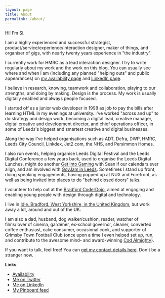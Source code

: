 ```yaml
---
layout: page
title: About
permalink: /about/
---
```


Hi! I'm Si.

I am a highly experienced and successful strategist, product/service/experience/interaction designer, maker of things, and organiser of gigs, with nearly twenty years experience in "the industry".

I currently work for HMRC as a lead interaction designer. I try to write regularly about my work and the work on this blog. You can usually see where and when I am (including any planned "helping outs" and public appearances) on [my availability page](/availability) and [LinkedIn page](http://uk.linkedin.com/in/siwilson/).


I believe in research, knowing, teamwork and collaboration, playing to our strengths, and doing by making. Design is the process.  My work is usually digitally enabled and always people focused.

I started off as a junior web developer in 1998 as job to pay the bills after learning HTML in my evenings at university. I've worked "across and up" to do strategy and design work, becoming a digital lead, creative manager, digital creative and development director, and chief operations officer, in some of Leeds's biggest and smartest creative and digital businesses.

Along the way I've helped organisations such as ADT, Defra, DWP, HMRC, Leeds City Council, Linkdex, Jet2.com, the NHS, and Persimmon Homes.

I also run events, helping organise Leeds Digital Festival and the Leeds Digital Conference a few years back, used to organise the Leeds Digital Lunches, might do another [Get into Gaming](getintogaming.co.uk) with Sean if our calendars ever align, and am involved with [GovJam in Leeds](https://leedsgovjam.wordpress.com/). Sometimes I stand up front, doing speaking engagements, having popped up at NUX and Forefront, as well as being invited into places to do "behind closed doors" talks.

I volunteer to help out at the [Bradford CoderDojo](http://www.ticbradford.com/coderdojo), aimed at engaging and enabling young people with design through digital and technology.

I live in [Idle, Bradford, West Yorkshire, in the United Kingdom](https://www.google.co.uk/maps/place/Idle,+Bradford,+West+Yorkshire+BD10/@53.8372139,-1.8040416,12z/data=!4m2!3m1!1s0x487be38e02277d49:0xd28ce4d95e48f3e7?hl=en), but work away a lot, around and out of the UK.

I am also a dad, husband, dog walker/cushion, reader, watcher of films/lover of cinema, gardener, ex-school governor, cleaner, converted coffee enthusiast, cake consumer, occasional cook, and supporter of Grimsby Town Football Club (once upon a time I even helped set up, run, and contribute to the awesome mind- and award-winning [Cod Almighty](http://www.codalmighty.com/)).

If you want to talk, feel free! You can [get my contact details here](/contact). Don't be a stranger now.

**Links**

- [Availability](/availability)
- [Me on Twitter](http://www.twitter.com/ermlikeyeah)
- [Me on LinkedIn](http://uk.linkedin.com/in/siwilson/)
- [My Pinboard feed](https://feeds.pinboard.in/text/u:idlesi)
